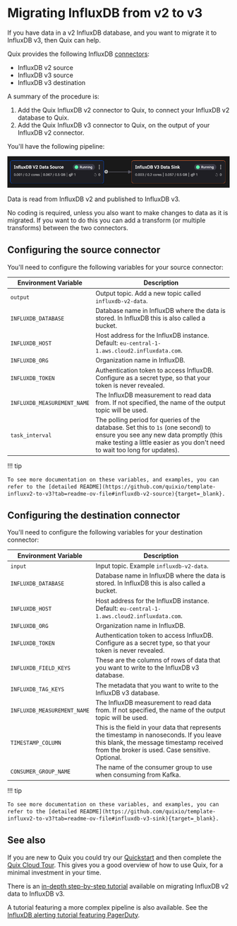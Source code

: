 # Migrating InfluxDB from v2 to v3

If you have data in a v2 InfluxDB database, and you want to migrate it to InfluxDB v3, then Quix can help.

Quix provides the following InfluxDB [connectors](../../../connectors/index.md):

* InfluxDB v2 source
* InfluxDB v3 source
* InfluxDB v3 destination

A summary of the procedure is:

1. Add the Quix InfluxDB v2 connector to Quix, to connect your InfluxDB v2 database to Quix.
2. Add the Quix InfluxDB v3 connector to Quix, on the output of your InfluxDB v2 connector.

You'll have the following pipeline:

![Migration pipeline](../../../tutorials/influxdb-migration/images/influxdb-migration-pipeline.png)

Data is read from InfluxDB v2 and published to InfluxDB v3. 

No coding is required, unless you also want to make changes to data as it is migrated. If you want to do this you can add a transform (or multiple transforms) between the two connectors.

## Configuring the source connector

You'll need to configure the following variables for your source connector:

| Environment Variable | Description|
|---|---|
| `output` | Output topic. Add a new topic called `influxdb-v2-data`. |
| `INFLUXDB_DATABASE` | Database name in InfluxDB where the data is stored. In InfluxDB this is also called a bucket. |
| `INFLUXDB_HOST` | Host address for the InfluxDB instance. Default: `eu-central-1-1.aws.cloud2.influxdata.com`. |
| `INFLUXDB_ORG` | Organization name in InfluxDB. |
| `INFLUXDB_TOKEN` | Authentication token to access InfluxDB. Configure as a secret type, so that your token is never revealed. |
| `INFLUXDB_MEASUREMENT_NAME` | The InfluxDB measurement to read data from. If not specified, the name of the output topic will be used. |
| `task_interval` | The polling period for queries of the database. Set this to `1s` (one second) to ensure you see any new data promptly (this make testing a little easier as you don't need to wait too long for updates). |

!!! tip

    To see more documentation on these variables, and examples, you can refer to the [detailed README](https://github.com/quixio/template-influxv2-to-v3?tab=readme-ov-file#influxdb-v2-source){target=_blank}.

## Configuring the destination connector

You'll need to configure the following variables for your destination connector:

| Environment Variable | Description|
|---|---|
| `input` | Input topic. Example `influxdb-v2-data`. |
| `INFLUXDB_DATABASE` | Database name in InfluxDB where the data is stored. In InfluxDB this is also called a bucket. |
| `INFLUXDB_HOST` | Host address for the InfluxDB instance. Default: `eu-central-1-1.aws.cloud2.influxdata.com`. |
| `INFLUXDB_ORG` | Organization name in InfluxDB. |
| `INFLUXDB_TOKEN` | Authentication token to access InfluxDB. Configure as a secret type, so that your token is never revealed. |
| `INFLUXDB_FIELD_KEYS` | These are the columns of rows of data that you want to write to the InfluxDB v3 database. |
| `INFLUXDB_TAG_KEYS` | The metadata that you want to write to the InfluxDB v3 database. |
| `INFLUXDB_MEASUREMENT_NAME` | The InfluxDB measurement to read data from. If not specified, the name of the output topic will be used. |
| `TIMESTAMP_COLUMN` | This is the field in your data that represents the timestamp in nanoseconds. If you leave this blank, the message timestamp received from the broker is used. Case sensitive. Optional. |
| `CONSUMER_GROUP_NAME` | The name of the consumer group to use when consuming from Kafka. |


!!! tip

    To see more documentation on these variables, and examples, you can refer to the [detailed README](https://github.com/quixio/template-influxv2-to-v3?tab=readme-ov-file#influxdb-v3-sink){target=_blank}.

## See also

If you are new to Quix you could try our [Quickstart](../../../quix-cloud/quickstart.md) and then complete the [Quix Cloud Tour](../../../quix-cloud/quixtour/overview.md). This gives you a good overview of how to use Quix, for a minimal investment in your time.

There is an [in-depth step-by-step tutorial](../../../tutorials/influxdb-migration/overview.md) available on migrating InfluxDB v2 data to InfluxDB v3.

A tutorial featuring a more complex pipeline is also available. See the [InfluxDB alerting tutorial featuring PagerDuty](../../../tutorials/influxdb-alerting/overview.md).
